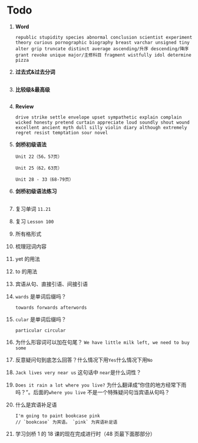 # Todo

1. **Word**

   ```
   republic stupidity species abnormal conclusion scientist experiment theory curious pornographic biography breast varchar unsigned tiny alter grip truncate distinct average ascending/升序 descending/降序 grant revoke unique major/主修科目 fragment wistfully idol determine pizza
   ```

2. **过去式&过去分词**

   ```

   ```

3. **比较级&最高级**

   ```

   ```

4. **Review**

   ```
   drive strike settle envelope upset sympathetic explain complain wicked honesty pretend curtain appreciate loud soundly shout wound excellent ancient myth dull silly violin diary although extremely regret resist temptation sour novel
   ```

5. **剑桥初级语法**

   ```
   Unit 22（56，57页）

   Unit 25（62，63页）

   Unit 28 - 33（68-79页）
   ```

6. **剑桥初级语法练习**

   ```

   ```

7. 复习单词 `11.21`

8. 复习 `Lesson 100`

9. 所有格形式

10. 梳理冠词内容

11. yet 的用法

12. to 的用法

13. 宾语从句、直接引语、间接引语

14. `wards` 是单词后缀吗？

    ```
    towards forwards afterwords
    ```

15. `cular` 是单词后缀吗？

    ```
    particular circular
    ```

16. 为什么形容词可以加在句尾？ `We have little milk left, we need to buy some`

17. 反意疑问句到底怎么回答？什么情况下用`Yes`什么情况下用`No`

18. `Jack lives very near us` 这句话中 `near`是什么词性？

19. `Does it rain a lot where you live?` 为什么翻译成“你住的地方经常下雨吗？”。后面的`where you live` 不是一个特殊疑问句当宾语从句吗？

20. 什么是宾语补足语

    ```
    I'm going to paint bookcase pink
    // `bookcase` 为宾语。 `pink` 为宾语补足语
    ```

21. 学习剑桥 1 的 18 课的现在完成进行时（48 页最下面那部分）
